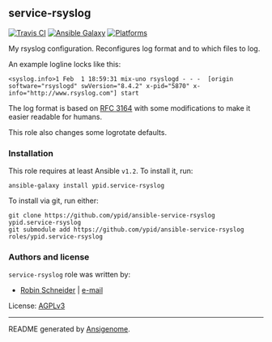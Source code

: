 ## service-rsyslog

[![Travis CI](http://img.shields.io/travis/ypid/ansible-service-rsyslog.svg?style=flat)](http://travis-ci.org/ypid/ansible-service-rsyslog)
[![Ansible Galaxy](http://img.shields.io/badge/galaxy-ypid.service–rsyslog-660198.svg?style=flat)](https://galaxy.ansible.com/list#/roles/2767)
[![Platforms](http://img.shields.io/badge/platforms-debian%20/%20ubuntu-lightgrey.svg?style=flat)](#)


My rsyslog configuration. Reconfigures log format and to which files to log.

An example logline locks like this:

    <syslog.info>1 Feb  1 18:59:31 mix-uno rsyslogd - - -  [origin software="rsyslogd" swVersion="8.4.2" x-pid="5870" x-info="http://www.rsyslog.com"] start

The log format is based on [RFC 3164](http://www.ietf.org/rfc/rfc3164.txt) with some modifications to make it easier readable for humans.

This role also changes some logrotate defaults.

### Installation

This role requires at least Ansible `v1.2`. To install it, run:

    ansible-galaxy install ypid.service-rsyslog

To install via git, run either:

    git clone https://github.com/ypid/ansible-service-rsyslog ypid.service-rsyslog
    git submodule add https://github.com/ypid/ansible-service-rsyslog roles/ypid.service-rsyslog







### Authors and license

`service-rsyslog` role was written by:

- [Robin Schneider](https://github.com/ypid) | [e-mail](mailto:ypid@riseup.net)

License: [AGPLv3](https://tldrlegal.com/license/gnu-affero-general-public-license-v3-%28agpl-3.0%29)

***

README generated by [Ansigenome](https://github.com/nickjj/ansigenome/).
